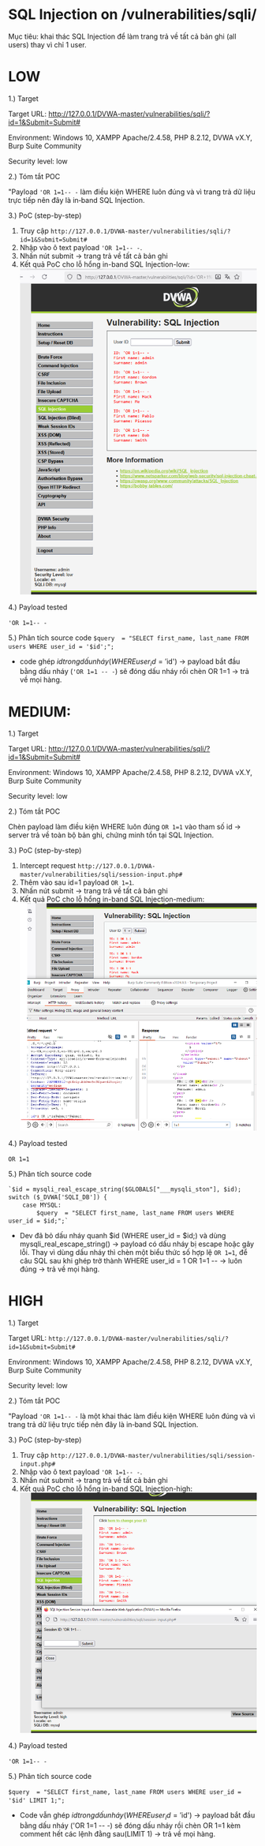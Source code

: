 # SQL Injection on /vulnerabilities/sqli/
Mục tiêu: khai thác SQL Injection để làm trang trả về tất cả bản ghi (all users) thay vì chỉ 1 user.
# LOW
1.) Target

Target URL: http://127.0.0.1/DVWA-master/vulnerabilities/sqli/?id=1&Submit=Submit#

Environment: Windows 10, XAMPP Apache/2.4.58, PHP 8.2.12, DVWA vX.Y, Burp Suite Community

Security level: low

2.) Tóm tắt POC

"Payload `'OR 1=1-- -` làm điều kiện WHERE luôn đúng và vì trang trả dữ liệu trực tiếp nên đây là in‑band SQL Injection.

3.) PoC (step-by-step)

1. Truy cập `http://127.0.0.1/DVWA-master/vulnerabilities/sqli/?id=1&Submit=Submit#`
2. Nhập vào ô text payload `'OR 1=1-- -`.
3. Nhấn nút submit -> trang trả về tất cả bản ghi
4. Kết quả PoC cho lỗ hổng in-band SQL Injection-low:
![anh1](images/SQL-injection-low.png)

4.) Payload tested

`'OR 1=1-- -`

5.) Phân tích source code
`$query  = "SELECT first_name, last_name FROM users WHERE user_id = '$id';";`
- code ghép $id trong dấu nháy (WHERE user_id = '$id') → payload bắt đầu bằng dấu nháy (`'OR 1=1 -- -`) sẽ đóng dấu nháy rồi chèn OR 1=1 → trả về mọi hàng.

# MEDIUM:
1.) Target

Target URL: http://127.0.0.1/DVWA-master/vulnerabilities/sqli/?id=1&Submit=Submit#

Environment: Windows 10, XAMPP Apache/2.4.58, PHP 8.2.12, DVWA vX.Y, Burp Suite Community

Security level: low

2.) Tóm tắt POC

Chèn payload làm điều kiện WHERE luôn đúng `OR 1=1`  vào tham số id → server trả về toàn bộ bản ghi, chứng minh tồn tại SQL Injection.

3.) PoC (step-by-step)

1. Intercept request `http://127.0.0.1/DVWA-master/vulnerabilities/sqli/session-input.php#`
2. Thêm vào sau id=1 payload `OR 1=1`.
3. Nhấn nút submit -> trang trả về tất cả bản ghi
4. Kết quả PoC cho lỗ hổng  in-band SQL Injection-medium:
![anh2](images/SQL-injection-medium.png)

4.) Payload tested

`OR 1=1`

5.) Phân tích source code

	`$id = mysqli_real_escape_string($GLOBALS["___mysqli_ston"], $id);
	switch ($_DVWA['SQLI_DB']) {
		case MYSQL:
			$query  = "SELECT first_name, last_name FROM users WHERE user_id = $id;";`
      
- Dev đã bỏ dấu nháy quanh $id (WHERE user_id = $id;) và dùng mysqli_real_escape_string() → payload có dấu nháy bị escape hoặc gây lỗi. Thay vì dùng dấu nháy thì chèn một biểu thức số hợp lệ `OR 1=1`, để câu SQL sau khi ghép trở thành WHERE user_id = 1 OR 1=1 -- → luôn đúng → trả về mọi hàng.

# HIGH
1.) Target

Target URL: `http://127.0.0.1/DVWA-master/vulnerabilities/sqli/?id=1&Submit=Submit#`

Environment: Windows 10, XAMPP Apache/2.4.58, PHP 8.2.12, DVWA vX.Y, Burp Suite Community

Security level: low

2.) Tóm tắt POC

"Payload `'OR 1=1-- -` là một khai thác làm điều kiện WHERE luôn đúng và vì trang trả dữ liệu trực tiếp nên đây là in‑band SQL Injection.

3.) PoC (step-by-step)

1. Truy cập `http://127.0.0.1/DVWA-master/vulnerabilities/sqli/session-input.php#`
2. Nhập vào ô text payload `'OR 1=1-- -`.
3. Nhấn nút submit -> trang trả về tất cả bản ghi
4. Kết quả PoC cho lỗ hổng  in-band SQL Injection-high:
![anh3](images/SQL-injection-high.png)

4.) Payload tested

`'OR 1=1-- -`

5.) Phân tích source code

`$query  = "SELECT first_name, last_name FROM users WHERE user_id = '$id' LIMIT 1;";`

- Code vẫn ghép $id trong dấu nháy (WHERE user_id = '$id') → payload bắt đầu bằng dấu nháy ('OR 1=1 -- -) sẽ đóng dấu nháy rồi chèn OR 1=1 kèm comment hết các lệnh đằng sau(LIMIT 1) → trả về mọi hàng.
